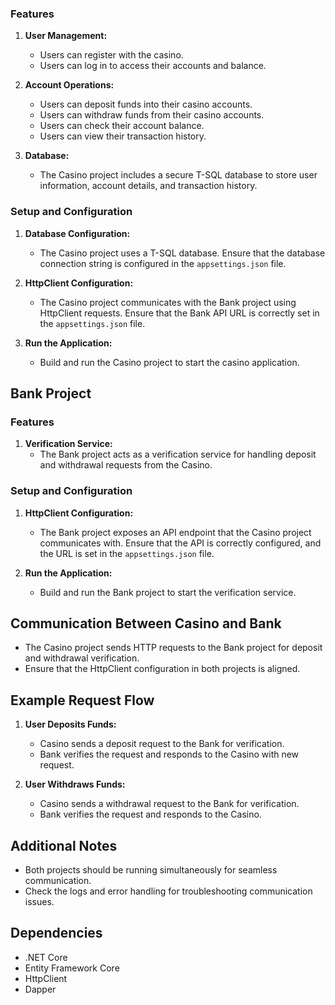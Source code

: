 ### Features

1. **User Management:**
   - Users can register with the casino.
   - Users can log in to access their accounts and balance.

2. **Account Operations:**
   - Users can deposit funds into their casino accounts.
   - Users can withdraw funds from their casino accounts.
   - Users can check their account balance.
   - Users can view their transaction history.

3. **Database:**
   - The Casino project includes a secure T-SQL database to store user information, account details, and transaction history.

### Setup and Configuration

1. **Database Configuration:**
   - The Casino project uses a T-SQL database. Ensure that the database connection string is configured in the `appsettings.json` file.

2. **HttpClient Configuration:**
   - The Casino project communicates with the Bank project using HttpClient requests. Ensure that the Bank API URL is correctly set in the `appsettings.json` file.

3. **Run the Application:**
   - Build and run the Casino project to start the casino application.

## Bank Project

### Features

1. **Verification Service:**
   - The Bank project acts as a verification service for handling deposit and withdrawal requests from the Casino.

### Setup and Configuration

1. **HttpClient Configuration:**
   - The Bank project exposes an API endpoint that the Casino project communicates with. Ensure that the API is correctly configured, and the URL is set in the `appsettings.json` file.

2. **Run the Application:**
   - Build and run the Bank project to start the verification service.

## Communication Between Casino and Bank

- The Casino project sends HTTP requests to the Bank project for deposit and withdrawal verification.
- Ensure that the HttpClient configuration in both projects is aligned.

## Example Request Flow

1. **User Deposits Funds:**
   - Casino sends a deposit request to the Bank for verification.
   - Bank verifies the request and responds to the Casino with new request.

2. **User Withdraws Funds:**
   - Casino sends a withdrawal request to the Bank for verification.
   - Bank verifies the request and responds to the Casino.

## Additional Notes

- Both projects should be running simultaneously for seamless communication.
- Check the logs and error handling for troubleshooting communication issues.

## Dependencies

- .NET Core
- Entity Framework Core
- HttpClient
- Dapper

